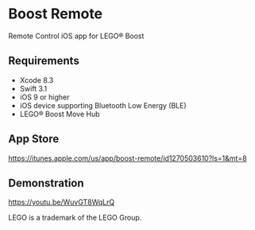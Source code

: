 # Boost Remote
Remote Control iOS app for LEGO® Boost

## Requirements
- Xcode 8.3
- Swift 3.1
- iOS 9 or higher
- iOS device supporting Bluetooth Low Energy (BLE)
- LEGO® Boost Move Hub

## App Store
https://itunes.apple.com/us/app/boost-remote/id1270503610?ls=1&mt=8

## Demonstration
https://youtu.be/WuvGT8WqLrQ

LEGO is a trademark of the LEGO Group.
